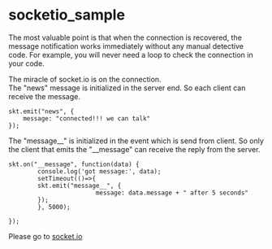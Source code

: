 # socketio_sample
 The most valuable point is that when the connection is recovered, the message notification works immediately without any manual detective code. For example, you will never need a loop to check the connection in your code.
 
The miracle of socket.io is on the connection.  
The "news" message is initialized in the server end. So each client can receive the message.  

    skt.emit("news", {
        message: "connected!!! we can talk"
    });

The "message__" is initialized in the event which is send from client. So only the client that emits the "__message" can receive the reply from the server.  

    skt.on("__message", function(data) {
		    console.log('got message:', data);
		    setTimeout(()=>{
			skt.emit("message__", {
                            message: data.message + " after 5 seconds"
			});
		    }, 5000);
                    
    });
 
Please go to [socket.io](https://socket.io/)
